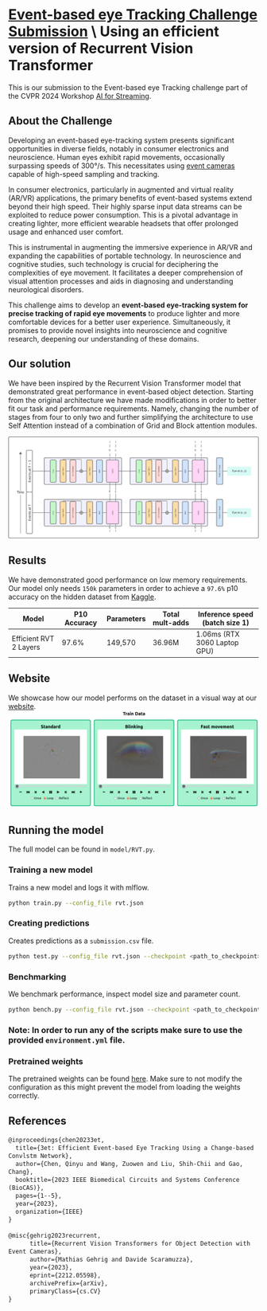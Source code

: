 # [Event-based eye Tracking Challenge Submission](https://EETChallenge.github.io/EET.github.io/) \ Using an efficient version of Recurrent Vision Transformer

This is our submission to the Event-based eye Tracking challenge part of the CVPR 2024 Workshop [AI for Streaming](https://ai4streaming-workshop.github.io/).


## About the Challenge
Developing an event-based eye-tracking system presents significant opportunities in diverse fields, notably in consumer electronics and neuroscience. Human eyes exhibit rapid movements, occasionally surpassing speeds of 300°/s. This necessitates using [event cameras](https://www.youtube.com/watch?v=6xOmo7Ikwzk&t=80s&ab_channel=Sony-Global) capable of high-speed sampling and tracking. 

In consumer electronics, particularly in augmented and virtual reality (AR/VR) applications, the primary benefits of event-based systems extend beyond their high speed. Their highly sparse input data streams can be exploited to reduce power consumption. This is a pivotal advantage in creating lighter, more efficient wearable headsets that offer prolonged usage and enhanced user comfort. 

This is instrumental in augmenting the immersive experience in AR/VR and expanding the capabilities of portable technology. In neuroscience and cognitive studies, such technology is crucial for deciphering the complexities of eye movement. It facilitates a deeper comprehension of visual attention processes and aids in diagnosing and understanding neurological disorders. 

This challenge aims to develop an **event-based eye-tracking system for precise tracking of rapid eye movements** to produce lighter and more comfortable devices for a better user experience. Simultaneously, it promises to provide novel insights into neuroscience and cognitive research, deepening our understanding of these domains.

## Our solution
We have been inspired by the Recurrent Vision Transformer model that demonstrated great performance in event-based object detection. Starting from the original architecture we have made modifications in order to better fit our task and performance requirements. Namely, changing the number of stages from four to only two and further simplifying the architecture to use Self Attention instead of a combination of Grid and Block attention modules.

<img src="figures/architecture.svg"/>

## Results
We have demonstrated good performance on low memory requirements. Our model only needs `150k` parameters in order to achieve a `97.6%` p10 accuracy on the hidden dataset from [Kaggle](https://www.kaggle.com/competitions/event-based-eye-tracking-ais2024/leaderboard?).

| Model                | P10 Accuracy | Parameters | Total mult-adds | Inference speed (batch size 1) |
|----------------------|------------|------------|-----------------|--------------------------------|
| Efficient RVT 2 Layers | 97.6% | 149,570    | 36.96M          | 1.06ms (RTX 3060 Laptop GPU)                         |


## Website
We showcase how our model performs on the dataset in a visual way at our [website](https://rd211.github.io/eye/).
<img src="figures/website.png"/>

## Running the model
The full model can be found in `model/RVT.py`. 

### Training a new model
Trains a new model and logs it with mlflow.
```bash
python train.py --config_file rvt.json
```
### Creating predictions
Creates predictions as a `submission.csv` file.
```bash
python test.py --config_file rvt.json --checkpoint <path_to_checkpoint>
```
### Benchmarking
We benchmark performance, inspect model size and parameter count.
```bash
python bench.py --config_file rvt.json --checkpoint <path_to_checkpoint>
```
### Note: In order to run any of the scripts make sure to use the provided `environment.yml` file.


### Pretrained weights
The pretrained weights can be found [here](https://drive.google.com/file/d/1Rp2aamFuw46laHZ1QHIE4W1nYwBJuKhI/view?usp=drive_link). Make sure to not modify the configuration as this might prevent the model from loading the weights correctly.
## References

```
@inproceedings{chen20233et,
  title={3et: Efficient Event-based Eye Tracking Using a Change-based Convlstm Network},
  author={Chen, Qinyu and Wang, Zuowen and Liu, Shih-Chii and Gao, Chang},
  booktitle={2023 IEEE Biomedical Circuits and Systems Conference (BioCAS)},
  pages={1--5},
  year={2023},
  organization={IEEE}
}

@misc{gehrig2023recurrent,
      title={Recurrent Vision Transformers for Object Detection with Event Cameras}, 
      author={Mathias Gehrig and Davide Scaramuzza},
      year={2023},
      eprint={2212.05598},
      archivePrefix={arXiv},
      primaryClass={cs.CV}
}
```